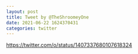 ```yaml
--- 
layout: post 
title: Tweet by @TheShroomeyOne 
date: 2021-06-22 1624370431 
categories: twitter 
--- 
```

https://twitter.com/o/status/1407337680107618324